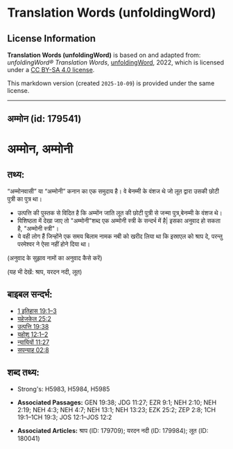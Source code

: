 # Translation Words (unfoldingWord)

## License Information

**Translation Words (unfoldingWord)** is based on and adapted from: _unfoldingWord® Translation Words_, [unfoldingWord](https://unfoldingword.org/utw), 2022, which is licensed under a [CC BY-SA 4.0 license](https://creativecommons.org/licenses/by-sa/4.0/legalcode.en).

This markdown version (created `2025-10-09`) is provided under the same license.



--------------------------------

## अम्मोन (id: 179541)

अम्मोन, अम्मोनी
===============

तथ्य:
-----

“अम्मोनवासी” या “अम्मोनी” कनान का एक समुदाय है। वे बेनम्मी के वंशज थे जो लूत द्वारा उसकी छोटी पुत्री का पुत्र था।

* उत्पत्ति की पुस्तक से विदित है कि अम्मोंन जाति लूत की छोटी पुत्री से जन्मा पुत्र,बेनम्मी के वंशज थे।
* विशिष्ठता में देखा जाए तो "अम्मोनी"शब्द एक अम्मोनी स्त्री के सन्दर्भ में है\| इसका अनुवाद हो सकता है, "अम्मोनी स्त्री"।
* ये वही लोग हैं जिन्होंने एक समय बिलाम नामक नबी को खरीद लिया था कि इस्राएल को श्राप दे, परन्तु परमेश्वर ने ऐसा नहीं होने दिया था।

(अनुवाद के सुझाव नामों का अनुवाद कैसे करें)

(यह भी देखें: श्राप, यरदन नदी, लूत)

बाइबल सन्दर्भ:
--------------

* [1 इतिहास 19:1–3](https://ref.ly/1Chr0:0)
* [यहेजकेल 25:2](https://ref.ly/Ezek25:2)
* [उत्पत्ति 19:38](https://ref.ly/Gen19:38)
* [यहोशू 12:1–2](https://ref.ly/Josh12:1-Josh12:2)
* [न्यायियों 11:27](https://ref.ly/Judg11:27)
* [सपन्याह 02:8](https://ref.ly/Zeph2:8)

शब्द तथ्य:
----------

* Strong's: H5983, H5984, H5985

* **Associated Passages:** GEN 19:38; JDG 11:27; EZR 9:1; NEH 2:10; NEH 2:19; NEH 4:3; NEH 4:7; NEH 13:1; NEH 13:23; EZK 25:2; ZEP 2:8; 1CH 19:1–1CH 19:3; JOS 12:1–JOS 12:2
* **Associated Articles:** श्राप (ID: 179709); यरदन नदी (ID: 179984); लूत (ID: 180041)

